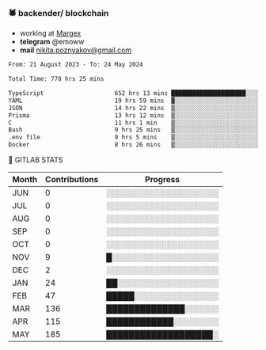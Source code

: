 ### 🕷 backender/ blockchain
- working at [Margex](https://margex.com/en)
- **telegram** @emoww
- **mail** nikita.poznyakov@gmail.com

<!--START_SECTION:waka-->

```txt
From: 21 August 2023 - To: 24 May 2024

Total Time: 778 hrs 25 mins

TypeScript                    652 hrs 13 mins █████████████████████░░░░   83.76 %
YAML                          19 hrs 59 mins  ▓░░░░░░░░░░░░░░░░░░░░░░░░   02.57 %
JSON                          14 hrs 22 mins  ▒░░░░░░░░░░░░░░░░░░░░░░░░   01.85 %
Prisma                        13 hrs 12 mins  ▒░░░░░░░░░░░░░░░░░░░░░░░░   01.70 %
C                             11 hrs 1 min    ▒░░░░░░░░░░░░░░░░░░░░░░░░   01.42 %
Bash                          9 hrs 25 mins   ▒░░░░░░░░░░░░░░░░░░░░░░░░   01.21 %
.env file                     9 hrs 5 mins    ▒░░░░░░░░░░░░░░░░░░░░░░░░   01.17 %
Docker                        8 hrs 26 mins   ▒░░░░░░░░░░░░░░░░░░░░░░░░   01.08 %
```

<!--END_SECTION:waka-->


🦊 GITLAB STATS

<!--START_SECTION:emo-gitlab-->
| Month | Contributions | Progress | 
|-------|---------------|---------------------------|
|JUN|0  |░░░░░░░░░░░░░░░░░░░░|
|JUL|0  |░░░░░░░░░░░░░░░░░░░░|
|AUG|0  |░░░░░░░░░░░░░░░░░░░░|
|SEP|0  |░░░░░░░░░░░░░░░░░░░░|
|OCT|0  |░░░░░░░░░░░░░░░░░░░░|
|NOV|9  |█░░░░░░░░░░░░░░░░░░░|
|DEC|2  |░░░░░░░░░░░░░░░░░░░░|
|JAN|24 |██░░░░░░░░░░░░░░░░░░|
|FEB|47 |█████░░░░░░░░░░░░░░░|
|MAR|136|██████████████░░░░░░|
|APR|115|████████████░░░░░░░░|
|MAY|185|███████████████████░|

<!--END_SECTION:emo-gitlab-->



